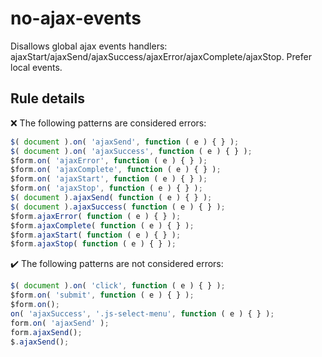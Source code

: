 # no-ajax-events

Disallows global ajax events handlers: ajaxStart/ajaxSend/ajaxSuccess/ajaxError/ajaxComplete/ajaxStop. Prefer local events.

## Rule details

❌ The following patterns are considered errors:
```js
$( document ).on( 'ajaxSend', function ( e ) { } );
$( document ).on( 'ajaxSuccess', function ( e ) { } );
$form.on( 'ajaxError', function ( e ) { } );
$form.on( 'ajaxComplete', function ( e ) { } );
$form.on( 'ajaxStart', function ( e ) { } );
$form.on( 'ajaxStop', function ( e ) { } );
$( document ).ajaxSend( function ( e ) { } );
$( document ).ajaxSuccess( function ( e ) { } );
$form.ajaxError( function ( e ) { } );
$form.ajaxComplete( function ( e ) { } );
$form.ajaxStart( function ( e ) { } );
$form.ajaxStop( function ( e ) { } );
```

✔️ The following patterns are not considered errors:
```js
$( document ).on( 'click', function ( e ) { } );
$form.on( 'submit', function ( e ) { } );
$form.on();
on( 'ajaxSuccess', '.js-select-menu', function ( e ) { } );
form.on( 'ajaxSend' );
form.ajaxSend();
$.ajaxSend();
```
